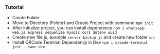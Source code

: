 ### Tutorial
- Create Folder
- Move to Directory (Folder) and Create Project with command `npm init`
- After initialize project, you can install dependency `npm i whatsapp-web.js express sequelize mysql2 cors dotenv uuid`
- Create new file js, example `server-backup.js` and create new folder `src`
- Install QRCode Terminal Dependency in Dev `npm i qrcode-terminal jest --save-dev`

